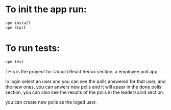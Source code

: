 # To init the app run:

```bash
npm install
npm start
```

# To run tests:

```bash
npm test
```

THis is the proyect for Udaciti React Redux section, a employee poll app.

lo login select an user and you can see the polls answered for that user, and the new ones,
you can anwers new polls and it will apear in the done polls section, you can also see the results of the polls in the leadersoard section.

you can create new polls as the loged user.
